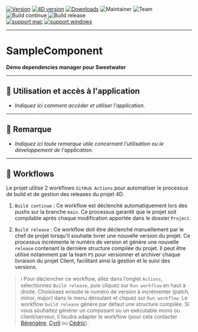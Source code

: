 [![Version](https://img.shields.io/endpoint?url=https://gist.githubusercontent.com/CGareau/dd2aa26e5b6c4152e80e7d3d09f2486a/raw/release_SampleComponent.json)]()
[![4D version](https://img.shields.io/badge/4D-20R10-E23089.svg)]()
[![Downloads](https://img.shields.io/endpoint?url=https://gist.githubusercontent.com/CGareau/dd2aa26e5b6c4152e80e7d3d09f2486a/raw/download_SampleComponent.json)]()
![Maintainer](https://img.shields.io/badge/maintainer-CGareau-blue)
![Team](https://img.shields.io/badge/team-PS-informational)
<br>
![Build continue](https://github.com/4eDimension/SampleComponent/actions/workflows/build-continue.yml/badge.svg)
![Build release](https://github.com/4eDimension/SampleComponent/actions/workflows/build-release.yml/badge.svg)
<br>
[![support mac](https://img.shields.io/badge/macOS-000000.svg?style=flat-square&logo=apple&labelColor=000000&logoColor=white)]()
[![support windows](https://img.shields.io/badge/windows-0078D6.svg?style=flat-square&logo=MODX&logoColor=white)]()

---

# SampleComponent

**Démo dependencies manager pour Sweetwater**

---

## 🚀 Utilisation et accès à l'application

- _Indiquez ici comment accéder et utiliser l'application._

---

## 📝 Remarque  

- _Indiquez ici toute remarque utile concernant l'utilisation ou le développement de l'application._

---

## 🔄 Workflows

Le projet utilise 2 workflows `GitHub Actions` pour automatiser le processus de build et de gestion des releases du projet 4D.

1. `Build continue` : Ce workflow est déclenché automatiquement lors des pushs sur la branche `main`. Ce processus garantit que le projet soit compilable après chaque modification apportée dans le dossier `Project`.

2. `Build release` : Ce workflow doit être déclenché manuellement par le chef de projet lorsqu'il souhaite livrer une nouvelle version du projet. Ce processus incrémente le numéro de version et génère une nouvelle `release` contenant la dernière structure compilée du projet.
Il peut être utilisé notamment par la team `PS` pour versionner et archiver chaque livraison du projet Client, facilitant ainsi la gestion et le suivi des versions.
> ℹ️ Pour déclencher ce workflow, allez dans l’onglet `Actions`, sélectionnez `Build release`, puis cliquez sur `Run workflow` en haut à droite.
Choisissez ensuite le numéro de version à incrémenter (patch, minor, major) dans le menu déroulant et cliquez sur `Run workflow`.
Le workflow `build release` génère par défaut une structure compilée. Si vous souhaitez générer un composant ou un exécutable mono ou client/serveur, il faudra adapter le workflow (pour cela contacter [Bérengère](mailto:Berengere.Lagrange@4d.com), [Cyril](mailto:Limpalaer.Cyril@gmail.com) ou [Cédric](mailto:Cedric.Gareau@4d.com)).